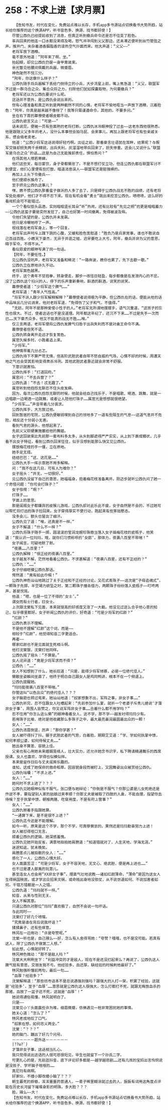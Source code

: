 # 258：不求上进【求月票】
        【告知书友，时代在变化，免费站点难以长存，手机app多书源站点切换看书大势所趋，站长给你推荐的这个换源APP，听书音色多、换源、找书都好使！】
       尽管公西仇已经提前收到了消息，但真正听到撤兵命令还是忍不住变了脸色。
       率兵回来的他连一口水都没来得及喝，怒气冲冲闯到义父那边，还未凑近便听到丝竹管弦之声。推开门，夹杂着酒香胭脂香的滚热空气扑面而来。他大声道：“义父——”
       老将军放下酒樽。
       毫不意外地道：“阿年来了啊，坐。”
       抬起眼，却见公西仇仍是一身甲胄装束。
       余光瞥见他腰间佩戴的兵器，微蹙眉。
       神色陡然不悦三分。
       “阿年，你这像什么样子？”
       公西仇随手将兵器解下丢给门侧侍立的小兵，大步流星上前，嘴上焦急道：“义父，联盟军不过是一群乌合之众，集合众将之力，扫除他们犹如探囊取物，为何要撤兵？”
       老将军还以为公西仇要说什么呢。
       这话并不意外，是公西仇会说出来的。
       但有心理准备和真正听到是两种截然不同的心情，老将军不愉地哐当一声放下酒樽，沉着脸色：“阿年，你真是越来越不像样了！我等只需谨遵命令，其他的，不要多问。”
       坐在右下首的幕僚使者眼皮都不动。
       公西仇欲言又止：“可是——”
       话未说完，便被一员有些面熟的老将打断，公西仇冰冷眼神投了过去——这老东西他很熟悉。他是跟随义父多年的老人，没什么本事但会拍马屁、会来事儿，再加上跟老将军也有些亲戚关系，惯会倚老卖老。
       他道：“公西少将军这话说得好轻巧啊。出征之前，那番豪言壮语犹在耳畔，结果呢？与叛军交锋却损失两千余精锐，出兵失利，灰溜溜地带兵回来了，损失惨重。这会儿又说什么‘联盟军是乌合之众’的话……这是为自己无能推卸责任，惧怕责问？”
       在场其他人噤若寒蝉。
       他们这些天，每日宴饮，身子骨都懒怠了。不是不想打仗立功，但连公西仇都在联盟军讨不到便宜，他们心里便有些打鼓，暗道消息误人——联盟军还是挺强横的。
       再加上上头下令撤兵——
       他们便顺水推舟了。
       至于挤兑公西仇这事儿？
       嘿，瞧不惯公西仇那番蛮子做派的人多了去了，只是碍于公西仇战无不胜的战绩，还有老将军处处维护，他们才不得不忍下来。现在有机会看“勇士”跳出来挖苦公西仇，啧啧啧，这么好的看戏机会可不能错过。
       一个个看似低头品酒，实则暗暗竖长耳朵“听”热闹，还有比较有“先见之明”的更是暗暗蓄力——公西仇这蛮子要是突然发狂了，自己也好第一时间撤离，免得被波及嘛。
       令他们失望的是，公西仇并未发飙。
       他只是冷嘲地哼了一声。
       视线落在老将军身上，等一个回复。
       老将军出声呵斥上蹿下跳的心腹，又缓和脸色宽慰道：“胜负乃是兵家常事，谁也不敢说自己百战百胜。小瞧天下豪杰，无异于井底之蛙，迟早要吃上大亏。阿年，撤兵并非为父的意思，碍于军令，不得不从。”
       看似慈爱的眼神写满了同一句话。
       【阿年，不要任性。】
       见公西仇没吭声，老将军又准备和稀泥：“一路奔波，瞧你也累了，先下去歇一歇。”
       公西仇立在原地许久不动。
       老将军面色越黑。
       终于，这个青年不甘抱拳，转身便走，脚步一改往日轻盈，每步都像是在发泄内心的不忿。没了公西仇这个扫兴的人，停下的乐声重新奏响，斟酒的斟酒，说笑的说笑。
       幕僚使者道：“少将军这个脾气……”
       老将军道：“青年人气性高。”
       “将军不派人跟少将军解释解释？”幕僚使者说得极为平静，但公西仇在的话，便能从他的话中品味出几分讥诮来，他对老将军道，“免得伤了父子和气，不值得。”
       “无妨，阿年不是那种爱使小性子的人。”老将军无所谓地摆摆手，语气沉重道，“这孩子的忘性也很大。不过，使者这话也不是没道理。阿年都这年纪了，还沉不下来……不过是失手一次而已……天下豪杰众多，他又不能真的战无不胜……唉。”
       仅三言两语，老将军便将公西仇发脾气归咎于出兵失利而不是对彘王命令不满。
       幕僚使者但笑不语。
       公西仇转身离开走远才恢复常色。
       属官久候多时，小跑着追上来。
       “少将军。”
       他神情带着几分忐忑。
       公西仇待下不算严苛无情，但高阶武胆武者自带不怒自威的气场，心情不好的时候，周遭天地之气也会受其影响变得肃杀冷冽。其他武胆武者靠近就会非常不舒服。
       下意识就害怕。
       公西仇挥手：“打道回府。”
       属官问：“不去兵营了？”
       公西仇道：“不去！忒无趣了。”
       属官听到他抱怨无聊忍不住头皮发麻。
       因为，每次公西仇抱怨无聊的时候，他就会给自己找乐子，不是唱歌、喝酒、跳舞，就是一边唱歌一边喝酒一边跳舞，或者让人陪他打珠子……属官光是想想就很绝望。
       “少将军……”声音带着几分哀求。
       公西仇挥手，大方放过他。
       回到暂居的宅院，公西仇便敏锐嗅到自己的领地多了一道有些陌生的气息——这道气息并不危险，相反还十分弱小无害。
       看到气息的源头，他想起来了。
       先前义父软硬兼施塞给他的舞姬。
       女子这回装束比先前那一套布料多太多，从头到脚遮得严严实实，从上到下裹成桶状，几乎看不出女子特征，看到公西仇回来怔住，似乎没想到能那么快又见公西仇。
       摆放梅花枝的手一僵，立在原地。
       她手足无措。
       结结巴巴：“这、这花是……”
       公西仇大手一挥示意她不用多解释。
       问：“我不在这几日，可有人为难你？”
       女子摇头：“并无，一切很好。”
       见公西仇没留下自己的意思，她福福身，抱着梅花枝准备离开。刚迈步就听公西仇问了她一个奇怪问题：“你可会打珠子？”
       女子惊愕：“啊？”
       打珠子……
       字面上的意思。
       那是闺阁女子都嫌弃的皮猴儿游戏，公西仇却对此乐此不疲，女子自然是不会的，不过她可以帮忙将打远的珠子捡回来。女子穿得厚实不便行动，跑起来有些笨拙憨态。
       没多会儿，额头也冒出了细汗。
       公西仇见了道：“唉，还真是不一样。”
       女子不解道：“什么不一样？”
       公西仇将珠子随手一掷，圆滚滚的莹润龙眼珍珠稳当落入女子插梅花枝的瓷瓶子，他笑道：“我认识一位玛玛，哦，就你们习惯称呼的‘女郎’，那体力，夜袭八百里不带喘！”
       女子闻言，可疑地默了默。
       “夜袭……八百里？”
       公西仇解释：“很正经的夜袭八百里。”
       女子越发不解，茫然地看着公西仇，不求甚解道：“夜袭八百里，还有不正经的？”
       公西仇：“……”
       女子仔细咂摸公西仇那话。
       愕然道：“竟有如此巾帼！”
       公西仇神色讪讪地跳过了关于正经和不正经的讨论，又花式丢珠子——这次是“子母追魂式”，一颗珠子先掷，半空竭力欲坠之时，第二颗珠子撞击借力，两颗珠子纷纷落入瓷瓶子——叮咚两声，甚是悦耳。
       他道：“嗯，也是一位了不得的‘女士’。”
       谓女而有士行者，曰女士。
       上次跟沈棠私下见面，本来就很高的好感度又涨了一大截。他没见过这么合乎他心意的知己，似乎哪里都好。女子听闻公西仇的评价，好奇道：“可是少将军的红颜？”
       “红颜？”
       公西仇表示不理解。
       不是他不理解“红颜”这个词，而是——
       相较于“红颜”，他觉得知音二字更适合。
       再者——
       哪家红颜也不是见面就生死相斗啊。
       他打沈棠狠，沈棠打他同样。
       公西仇摇了摇头：“不算是。”
       女人诧异道：“竟是少将军求而不得？”
       公西仇：“……”
       女人不知想到了什么，她长叹道：“只是，能得少将军倾慕，必是一位绝代佳人。”
       懒散坐姿瞬间坐直了，他终于明白自己跟女人是鸡同鸭讲，根本不在一个频道上。
       公西仇提醒她。
       “玛玛能夜袭八百里不带喘。”
       你管这叫“以色出众”的绝代佳人？？？
       女子脑筋也转过弯来，她讪讪地道：“奴家想象不出，军阵之事，非女子事……”
       公西仇听完，忍不住跟女人吐槽起来：“先前参加什么宴，就听一个老婆子斥责儿媳说‘才藻非女子事’，周围人皆赞之，你又说军阵非女子事……合着什么都不用学吗？”
       忍不住用“你怎么这么懒”的眼神看着女人，这不学，那不学——越发衬得玛玛少有。
       若用珠子比喻，绝对是他收藏那么多珠子之中，最大最亮最润最圆最出众的一颗！
       女人：“……”
       公西仇浓眉倒竖，厉声：“那你学甚？”
       女人被吓得抖了抖，摄于武胆武者的气势，白着脸，期期艾艾道：“学、学如何执掌中馈，如何孝顺公婆，如何侍候丈夫……”
       她出身不算差、容貌上佳。
       父亲也有心用她未来婚姻笼络人，壮大实力，还允许她念书识字，私下聘请精通舞乐的西席授课。女人也喜欢，学得也似模似样。
       本来是留作日后与丈夫闺房乐趣的。
       谁知，这成了她保命的救命稻草。因容貌身段而被盯上，又因舞姿出众被赏给公西仇。
       公西仇咕囔：“不求上进。”
       女人：“……”
       她何时不求上进了？？？
       公西仇见她眼神似有不服气，张口便与她辩论：“你倒是不服气？你那公婆是儿女死绝还是忤逆不孝，要指望别人家的姑娘过来孝顺？你那丈夫是被取了四肢的人彘，不能自理，指望你去侍候？至于执掌中馈，朝飧两膳、吃穿用度，不是有府上管事？”
       女人：“……”
       公西仇掰着手指跟她算。
       “一通算下来，是不是很不上进？”
       公西仇迄今还是不能理解。
       如今一听，原来是这个不学，那个不学，可真够懒怠的，果然还是玛玛勤奋努力上进！
       女人被怼得哑口无言。
       顺着公西仇的逻辑，她深感羞愧。
       公西仇见她开始反省，满意地拍拍她肩膀道：“知道错就对了，人生天地，学海无涯。”
       迷途知返，犹未晚矣。
       肩膀差点儿被拍散的女人：“……”
       感化了一人，公西仇心情大好。
       女人面露苦涩：“可是少将军，女子不容天地，无文心、绝武胆，便是再上进也……”
       也不过是遭人鄙夷的玩意儿。
       甚至连女人也会用“XX非女子事”，理直气壮地说教——诸如红颜薄命，“薄命”是因为这女人生得祸国殃民，或才学出众招来灾祸，或命贱出身地没依仗，从不说世道如何、不说加害者如何。千错万错都是一人之错。
       公西仇道：“玛玛就不一样。”
       知音，从来与性别无关。
       女人不解其意。
       只道公西仇对那位“玛玛”喜欢极了，自然不会说一句坏话。
       与此同时——
       沈棠打了好几个喷嚏。
       “究竟是谁在背后说我坏话？”
       揉揉鼻子，还有些痒意。
       林风在一边用功：“许是夸赞呢。”
       沈棠一听也是，自己辣么——好，怎么有人舍得骂她：“夸赞？嘻嘻，也不是没可能。若真有这人，除了公西仇不做第二人想。”
       如此想，心情就好转了。
       林风神色微动：“那不是敌人吗？”
       沈棠大大咧咧坐下：“利益冲突的才是敌人，现在不是还没打起来么？再说了，公西仇这人脾气挺有意思，交朋友我不亏。他经验多，血还厚，缺经验的时候刷他最好了。”
       林风勉强听懂前两句，最后一句……
       “血厚？经验多？”
       沈棠解释道：“那些坊市话本不是总说遇强则强吗？跟强大的人打一架，积累了经验，这就是‘经验多’，至于‘血厚’……意思就是公西仇这人很强大，怎么打都打不死，就跟无晦放血杀的那猪，血放了一盆子还不死，这就是‘血厚’！”
       她说得通俗易懂，林风就明白了。
       只是——
       沈棠见小丫头面露些许为难，细眉微蹙，仿佛遇见一桩非常困扰她的事情。
       她关心道：“怎么了？”
       林风老成地叹了口气。
       “奴家在想，如何忠义两全。”
       沈棠：“？？？”
       她的脑门，蹦出了好几个问号。
       －－－－－－题外话－－－－－－
       |??ω?`)
       才藻非女子事，这话相当扎心。
       我只觉得说出这话的人很可悲很短见，毕生也就留下一个孙氏二字。
       可更扎心的是，先前逛抖音，底下评论好多都是——越学越悲剧……还有几孩的宝妈出言怜悯说是没孩子、学坏脑子啥啥的……
       真尼玛有病啊。
       好家伙，不缠小脚改缠小脑了？？？
       朝生暮死的蜉蝣，浑浑噩噩的普通人，一辈子稀里糊涂就过去的人，振振有词用这角度点评能在历史长河留下璀璨身影的明珠，多大脸？？？
       脸，辣么——大！
       【告知书友，时代在变化，免费站点难以长存，手机app多书源站点切换看书大势所趋，站长给你推荐的这个换源APP，听书音色多、换源、找书都好使！】